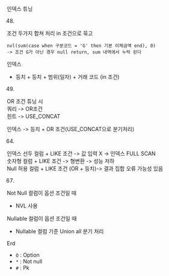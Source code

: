 인덱스 튜닝

48.  
조건 두가지 합쳐 처리 in 조건으로 묶고  
```
nvl(sum(case when 구분코드 = 'G' then 기본 이체금액 end), 0) 
-> 조건 G가 아닌 경우 null return, sum 내역에서 누락 된다
```

인덱스  
- 등치 + 등치 + 범위(일자) + 거래 코드 (in 조건)  

49.  

OR 조건 튜닝 시  
쿼리 -> OR조건  
힌트 -> USE_CONCAT  

인덱스 -> 등치 + OR 조건(USE_CONCAT으로 분기처리)

64.  
인덱스 선두 컬럼 + LIKE 조건 -> 값 입력 X -> 인덱스 FULL SCAN  
숫자형 컬럼 + LIKE 조건 -> 형변환 -> 성능 저하  
Null 허용 컬럼 + LIKE 조건 (OR + 등치)-> 결과 집합 오류 가능성 있음  

67.

Not Null 컬럼이 옵션 조건일 때  
- NVL 사용  

Nullable 컬럼이 옵션 조건일 때  
- Nullable 컬럼 기준 Union all 분기 처리

Erd 
  -   `O` : Option  
  -   `*` : Not null  
  -   `#` : Pk




